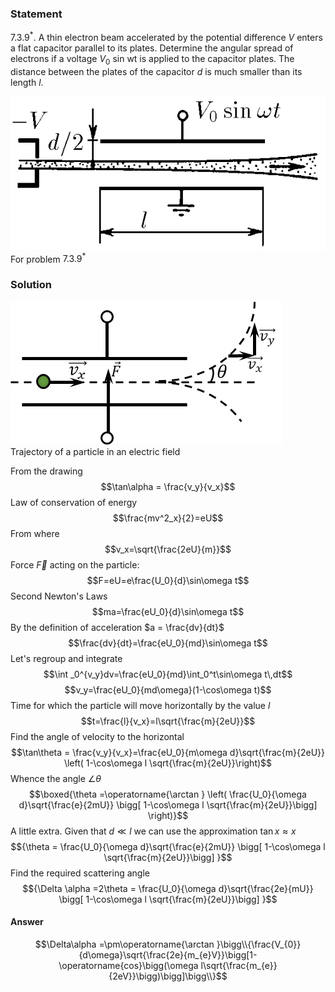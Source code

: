 ###  Statement 

$7.3.9^*.$ A thin electron beam accelerated by the potential difference $V$ enters a flat capacitor parallel to its plates. Determine the angular spread of electrons if a voltage $V_0$ sin wt is applied to the capacitor plates. The distance between the plates of the capacitor $d$ is much smaller than its length $l$. 

![ For problem $7.3.9^*$ |572x279, 39%](../../img/7.3.9/statement.png)  For problem $7.3.9^*$ 

### Solution

![ Trajectory of a particle in an electric field |435x229, 39%](../../img/7.3.9/draw.png)  Trajectory of a particle in an electric field 

From the drawing $$\tan\alpha = \frac{v_y}{v_x}$$ Law of conservation of energy $$\frac{mv^2_x}{2}=eU$$ From where $$v_x=\sqrt{\frac{2eU}{m}}$$ Force $\vec{F}$ acting on the particle: $$F=eU=e\frac{U_0}{d}\sin\omega t$$ Second Newton's Laws $$ma=\frac{eU_0}{d}\sin\omega t$$ By the definition of acceleration $a = \frac{dv}{dt}$ $$\frac{dv}{dt}=\frac{eU_0}{md}\sin\omega t$$ Let's regroup and integrate $$\int _0^{v_y}dv=\frac{eU_0}{md}\int_0^t\sin\omega t\,dt$$ $$v_y=\frac{eU_0}{md\omega}(1-\cos\omega t)$$ Time for which the particle will move horizontally by the value $l$ $$t=\frac{l}{v_x}=l\sqrt{\frac{m}{2eU}}$$ Find the angle of velocity to the horizontal $$\tan\theta = \frac{v_y}{v_x}=\frac{eU_0}{m\omega d}\sqrt{\frac{m}{2eU}} \left( 1-\cos\omega l \sqrt{\frac{m}{2eU}}\right)$$ Whence the angle $\angle \theta$ $$\boxed{\theta =\operatorname{\arctan } \left( \frac{U_0}{\omega d}\sqrt{\frac{e}{2mU}} \bigg[ 1-\cos\omega l \sqrt{\frac{m}{2eU}}\bigg] \right)}$$ A little extra. Given that $d \ll l$ we can use the approximation $\tan x \approx x$ $${\theta = \frac{U_0}{\omega d}\sqrt{\frac{e}{2mU}} \bigg[ 1-\cos\omega l \sqrt{\frac{m}{2eU}}\bigg] }$$ Find the required scattering angle $${\Delta \alpha =2\theta = \frac{U_0}{\omega d}\sqrt{\frac{2e}{mU}} \bigg[ 1-\cos\omega l \sqrt{\frac{m}{2eU}}\bigg] }$$ 

#### Answer

$$\Delta\alpha =\pm\operatorname{\arctan }\bigg\\{\frac{V_{0}}{d\omega}\sqrt{\frac{2e}{m_{e}V}}\bigg[1-\operatorname{cos}\bigg(\omega l\sqrt{\frac{m_{e}}{2eV}}\bigg)\bigg]\bigg\\}$$ 
